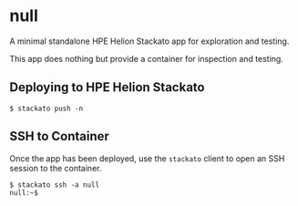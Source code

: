null
====

A minimal standalone HPE Helion Stackato app for exploration and testing.

This app does nothing but provide a container for inspection and testing.

## Deploying to HPE Helion Stackato

    $ stackato push -n

## SSH to Container

Once the app has been deployed, use the `stackato` client to open an SSH session to the container.

    $ stackato ssh -a null
    null:~$
